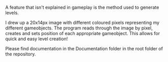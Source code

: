 A feature that isn't explained in gameplay is the method used to generate levels.

I drew up a 20x14px image with different coloured pixels representing my different gameobjects. The program reads through the image by pixel, creates and sets position of each appropriate gameobject. This allows for quick and easy level creation!

Please find documentation in the Documentation folder in the root folder of the repository. 
